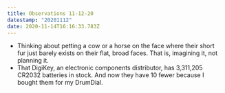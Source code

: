 ```yaml
---
title: Observations 11-12-20
datestamp: "20201112"
date: 2020-11-14T16:16:33.783Z
---
```

- Thinking about petting a cow or a horse on the face where their short fur just barely exists on their flat, broad faces. That is, imagining it, not planning it.
- That DigiKey, an electronic components distributor, has 3,311,205 CR2032 batteries in stock. And now they have 10 fewer because I bought them for my DrumDial.